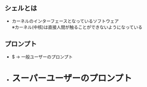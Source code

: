 ## シェルとは
- カーネルのインターフェースとなっているソフトウェア  
※カーネル(中核)は直接人間が触ることができないようになっている

## プロンプト
- $ → 一般ユーザーのプロンプト
- # スーパーユーザーのプロンプト
